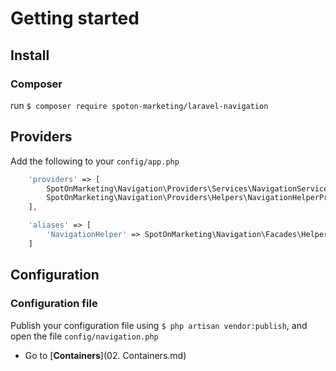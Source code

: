 # Getting started

## Install

### Composer
run `$ composer require spoton-marketing/laravel-navigation`

## Providers
Add the following to your `config/app.php`

```php
    'providers' => [
        SpotOnMarketing\Navigation\Providers\Services\NavigationServiceProvider::class,
        SpotOnMarketing\Navigation\Providers\Helpers\NavigationHelperProvider::class,
    ],

    'aliases' => [
        'NavigationHelper' => SpotOnMarketing\Navigation\Facades\Helpers\NavigationHelperFacade::class,
    ]
```

## Configuration

### Configuration file
Publish your configuration file using `$ php artisan vendor:publish`, and open the file `config/navigation.php`

* Go to [**Containers**](02. Containers.md)
